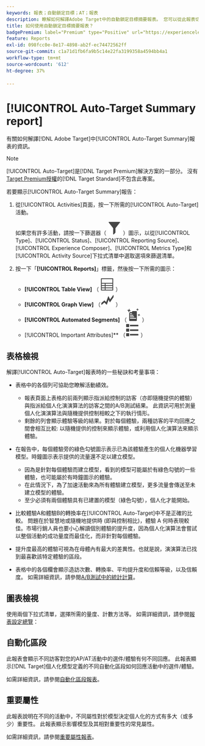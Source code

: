 ```yaml
---
keywords: 報表；自動鎖定目標；AT；報表
description: 瞭解如何解譯Adobe Target中的自動鎖定目標摘要報表。 您可以從此報表切換至「自動化區段」和「重要屬性」報表。
title: 如何使用自動鎖定目標摘要報表？
badgePremium: label="Premium" type="Positive" url="https://experienceleague.adobe.com/docs/target/using/introduction/intro.html?lang=zh-Hant#premium newtab=true" tooltip="檢視Target Premium包含的內容。"
feature: Reports
exl-id: 098fcc0e-8e17-4898-ab2f-ec74472562ff
source-git-commit: c1a71d1fb6fa9b5c14e22fa3199358a4594bb4a1
workflow-type: tm+mt
source-wordcount: '612'
ht-degree: 37%

---
```


# [!UICONTROL Auto-Target Summary report]

有關如何解譯[!DNL Adobe Target]中[!UICONTROL Auto-Target Summary]報表的資訊。

>[!NOTE]
>
>[!UICONTROL Auto-Target]是[!DNL Target Premium]解決方案的一部分。 沒有[Target Premium授權](/help/main/c-intro/intro.md#premium)的[!DNL Target Standard]不包含此專案。

若要顯示[!UICONTROL Auto-Target Summary]報告：

1. 從[!UICONTROL Activities]頁面，按一下所需的[!UICONTROL Auto-Target]活動。

   如果您有許多活動，請按一下篩選器（ ![篩選器圖示](/help/main/assets/icons/Filter.svg) ）圖示，以從[!UICONTROL Type]、[!UICONTROL Status]、[!UICONTROL Reporting Source]、[!UICONTROL Experience Composer]、[!UICONTROL Metrics Type]和[!UICONTROL Activity Source]下拉式清單中選取選項來篩選清單。

1. 按一下「**[!UICONTROL Reports]**」標籤，然後按一下所需的圖示：

   * **[!UICONTROL Table View]** （ ![表格檢檢視示](/help/main/assets/icons/Table.svg) ）
   * **[!UICONTROL Graph View]** （![圖表檢檢視示](/help/main/assets/icons/GraphTrend.svg) ）
   * **[!UICONTROL Automated Segments]** （![自動化區段報表](/help/main/assets/icons/AutomatedSegment.svg) ）
   * [!UICONTROL Important Attributes]** （![重要屬性圖示](/help/main/assets/icons/ViewList.svg) ）

## 表格檢視

解譯[!UICONTROL Auto-Target]報表時的一些秘訣和考量事項：

* 表格中的各個列可協助您瞭解活動績效。

   * 報表頁面上表格的前兩列顯示指派給控制的訪客（亦即隨機提供的體驗）與指派給個人化演演算法的訪客之間的A/B測試結果。 此資訊可用於測量個人化演演算法與隨機提供控制相較之下的執行情形。
   * 剩餘的列會顯示體驗等級的結果。對於每個體驗，兩種訪客的平均回應之間會相互比較: 以隨機提供的控制來顯示體驗，或利用個人化演算法來顯示體驗。

* 在報告中，每個體驗旁的綠色勾號圖示表示已為該體驗產生的個人化機器學習模型。時鐘圖示表示提供的流量還不足以建立模型。

   * 因為是針對每個體驗而建立模型，看到的模型可能屬於有綠色勾號的一些體驗，也可能屬於有時鐘圖示的體驗。
   * 在此情況下，為了加速活動來為所有體驗建立模型，更多流量會傳送至未建立模型的體驗。
   * 至少必須有兩個體驗具有已建置的模型（綠色勾號），個人化才能開始。

* 比較體驗A和體驗B的轉換率在[!UICONTROL Auto-Target]中不是正確的比較。 問題在於智慧地或隨機地提供時 (即與控制相比)，體驗 A 何時表現較佳。市場行銷人員也要小心解讀個別體驗的提升度，因為個人化演算法會嘗試以整個活動的成功量度而最佳化，而非針對每個體驗。
* 提升度最高的體驗可視為在母體內有最大的差異性。也就是說，演演算法已找到最喜歡該特定體驗的區段。
* 表格中的各個欄會顯示造訪次數、轉換率、平均提升度和信賴等級，以及信賴度。 如需詳細資訊，請參閱[A/B測試中的統計計算](/help/main/c-reports/statistical-methodology/statistical-calculations.md)。

## 圖表檢視

使用兩個下拉式清單，選擇所需的量度、計數方法等。 如需詳細資訊，請參閱[報表設定總覽](/help/main/c-reports/c-report-settings/report-settings.md)：

## 自動化區段

此報表會顯示不同訪客對您的AP/AT活動中的選件/體驗有何不同回應。 此報表顯示[!DNL Target]個人化模型定義的不同自動化區段如何回應活動中的選件/體驗。

如需詳細資訊，請參閱[自動化區段報表](/help/main/c-reports/c-personalization-insights-reports/automated-segments-report.md)。

## 重要屬性

此報表說明在不同的活動中，不同屬性對於模型決定個人化的方式有多大（或多少）重要性。 此報表顯示影響模型及其相對重要性的常見屬性。

如需詳細資訊，請參閱[重要屬性報表](/help/main/c-reports/c-personalization-insights-reports/important-attributes-report.md)。
